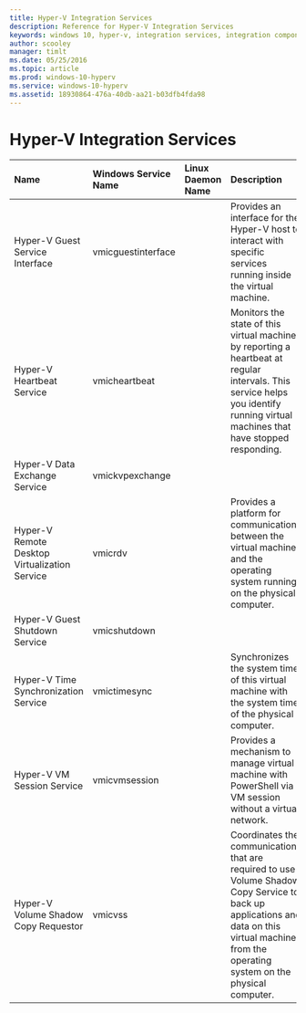 ```yaml
---
title: Hyper-V Integration Services
description: Reference for Hyper-V Integration Services
keywords: windows 10, hyper-v, integration services, integration components
author: scooley
manager: timlt
ms.date: 05/25/2016
ms.topic: article
ms.prod: windows-10-hyperv
ms.service: windows-10-hyperv
ms.assetid: 18930864-476a-40db-aa21-b03dfb4fda98
---
```


# Hyper-V Integration Services

| Name | Windows Service Name | Linux Daemon Name |  Description | Added In | Notes |
|:---------|:---------|:---------|:---------|:---------|:---------|
| Hyper-V Guest Service Interface | vmicguestinterface |  | Provides an interface for the Hyper-V host to interact with specific services running inside the virtual machine. |
| Hyper-V Heartbeat Service |  vmicheartbeat |  | Monitors the state of this virtual machine by reporting a heartbeat at regular intervals. This service helps you identify running virtual machines that have stopped responding. | 
| Hyper-V Data Exchange Service | vmickvpexchange |  |
| Hyper-V Remote Desktop Virtualization  Service |  vmicrdv |  | Provides a platform for communication between the virtual machine and the operating system running on the physical computer. |  |
| Hyper-V Guest Shutdown Service | vmicshutdown |  |    
| Hyper-V Time Synchronization Service | vmictimesync |  | Synchronizes the system time of this virtual machine with the system time of the physical computer. |  
| Hyper-V VM Session Service | vmicvmsession | | Provides a mechanism to manage virtual machine with PowerShell via VM session without a virtual network. |  |
| Hyper-V Volume Shadow Copy Requestor | vmicvss | | Coordinates the communications that are required to use Volume Shadow Copy Service to back up applications and data on this virtual machine from the operating system on the physical computer. |             
